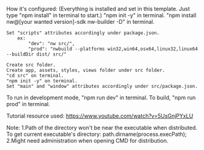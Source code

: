 How it's configured: (Everything is installed and set in this template. Just type "npm install" in terminal to start.)
    "npm init -y" in terminal.
    "npm install nw@[your wanted version]-sdk nw-builder -D" in terminal.
    
    Set "scripts" attributes accordingly under package.json.
        ex:
            "dev": "nw src/",
            "prod": "nwbuild --platforms win32,win64,osx64,linux32,linux64 --buildDir dist/ src/"

    Create src folder.
    Create app, assets, styles, views folder under src folder.
    "cd src" on terminal.
    "npm init -y" on terminal.
    Set "main" and "window" attributes accordingly under src/package.json.


To run in development mode, "npm run dev" in terminal.
To build, "npm run prod" in terminal.

Tutorial resource used: https://www.youtube.com/watch?v=5UsGnjPYxLU

Note: 
1.Path of the directory won't be near the executable when distributed.
	To get current executable's directory: path.dirname(process.execPath);
2.Might need administration when opening CMD for distribution.